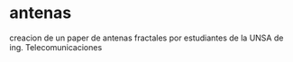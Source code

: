 # antenas
creacion de un paper de antenas fractales por estudiantes de la UNSA de ing. Telecomunicaciones
